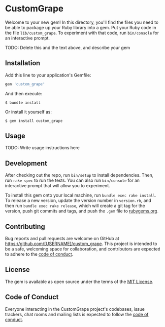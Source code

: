 # CustomGrape

Welcome to your new gem! In this directory, you'll find the files you need to be able to package up your Ruby library into a gem. Put your Ruby code in the file `lib/custom_grape`. To experiment with that code, run `bin/console` for an interactive prompt.

TODO: Delete this and the text above, and describe your gem

## Installation

Add this line to your application's Gemfile:

```ruby
gem 'custom_grape'
```

And then execute:

    $ bundle install

Or install it yourself as:

    $ gem install custom_grape

## Usage

TODO: Write usage instructions here

## Development

After checking out the repo, run `bin/setup` to install dependencies. Then, run `rake spec` to run the tests. You can also run `bin/console` for an interactive prompt that will allow you to experiment.

To install this gem onto your local machine, run `bundle exec rake install`. To release a new version, update the version number in `version.rb`, and then run `bundle exec rake release`, which will create a git tag for the version, push git commits and tags, and push the `.gem` file to [rubygems.org](https://rubygems.org).

## Contributing

Bug reports and pull requests are welcome on GitHub at https://github.com/[USERNAME]/custom_grape. This project is intended to be a safe, welcoming space for collaboration, and contributors are expected to adhere to the [code of conduct](https://github.com/[USERNAME]/custom_grape/blob/master/CODE_OF_CONDUCT.md).


## License

The gem is available as open source under the terms of the [MIT License](https://opensource.org/licenses/MIT).

## Code of Conduct

Everyone interacting in the CustomGrape project's codebases, issue trackers, chat rooms and mailing lists is expected to follow the [code of conduct](https://github.com/[USERNAME]/custom_grape/blob/master/CODE_OF_CONDUCT.md).

